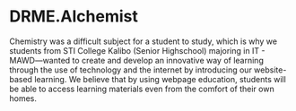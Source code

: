 # DRME.Alchemist

Chemistry was a difficult subject for a student to study, which is why we students from STI College Kalibo (Senior Highschool) majoring in IT - MAWD—wanted to create and develop an innovative way of learning through the use of technology and the internet by introducing our website-based learning. We believe that by using webpage education, students will be able to access learning materials even from the comfort of their own homes.


